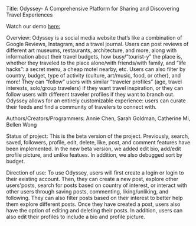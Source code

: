 Title: Odyssey- A Comprehensive Platform for Sharing and Discovering Travel Experiences

Watch our demo [here:](https://wellesley.zoom.us/rec/play/bwgRvDr7MgbBxgw2vJD817_LUsdD3_Ww0vYaxoexPhR8_HnCEie5oHptF3r_BaStNkclx9IL-xFhNGZ2.OIzpQUBA0CzIWSFe?canPlayFromShare=true&from=share_recording_detail&continueMode=true&componentName=rec-play&originRequestUrl=https%3A%2F%2Fwellesley.zoom.us%2Frec%2Fshare%2FW9tngcjZNYAfgRxO-rfzFCeKsafsqC87uaFFqN4poHpRnOrXA6ZW3Me6vj3RMNmB.m4uSpSPxiTwGpf_e)

Overview: 
Odyssey is a social media website that’s like a combination of Google Reviews, Instagram, and a travel journal. Users can post reviews of different art museums, restaurants, architecture, and more, along with information about their travel budgets, how busy/“tourist-y” the place is, whether they traveled to the place alone/with friends/with family, and “life hacks”: a secret menu, a cheap motel nearby, etc. Users can also filter by country, budget, type of activity (culture, art/music, food, or other), and more! They can “follow” users with similar “traveler profiles” (age, travel interests, solo/group travelers) if they want travel inspiration, or they can follow users with different traveler profiles if they want to branch out. Odyssey allows for an entirely customizable experience: users can curate their feeds and find a community of travelers to connect with.


Authors/Creators/Programmers: Annie Chen, Sarah Goldman, Catherine Mi, Bellen Wong

Status of project: 
This is the beta version of the project. 
Previously, search, saved, followers, profile, edit, delete, like, post, and comment features have been implemented. 
In the new beta version, we added edit bio, add/edit profile picture, and unlike featues. In addition, we also debugged sort by budget. 

Direction of use: 
To use Odyssey, users will first create a login or login to their existing account. Then, they can create a new post, explore other users'posts, search for posts based on country of interest, or interact with other users through saving posts, commenting, liking/unliking, and following. They can also filter posts based on their interest to better help them explore different posts. Once they have created a post, users also have the option of editing and deleting their posts. In addition, users can also edit their profiles to include a bio and profile picture.
